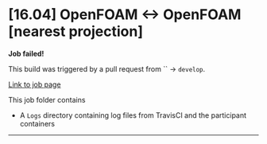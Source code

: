 # [16.04] OpenFOAM <-> OpenFOAM [nearest projection]


**Job failed!**



This build was triggered by a pull request from `` → `develop`.



[Link to job page]({[job_link]})


This job folder contains
- A `Logs` directory containing log files from TravisCI and the participant containers


---

